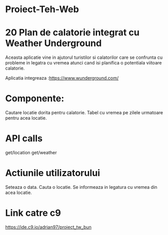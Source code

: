 # Proiect-Teh-Web
# 20 Plan de calatorie integrat cu Weather Underground

  Aceasta aplicatie vine in ajutorul turistilor si calatorilor care se confrunta cu probleme in legatra cu vremea
atunci cand isi planifica o potentiala viitoare calatorie.
  
  Aplicatia integreaza :https://www.wunderground.com/


# Componente:
Cautare locatie dorita pentru calatorie.
Tabel cu vremea pe zilele urmatoare pentru acea locatie.

# API calls
get/location
get/weather

# Actiunile utilizatorului
Seteaza o data. 
Cauta o locatie.
Se informeaza in legatura cu vremea din acea locatie.

# Link catre c9
https://ide.c9.io/adrian97/proiect_tw_bun


